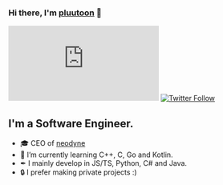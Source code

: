 ### Hi there, I'm [pluutoon][website] 👋 

[![Website](https://img.shields.io/website?label=pluutoon.xyz&style=for-the-badge&url=https%3A%2F%pluutoon.xyz)](https://www.pluutoon.xyz)
[![Twitter Follow](https://img.shields.io/twitter/follow/itspluutoon?color=1DA1F2&logo=twitter&style=for-the-badge)](https://twitter.com/itspluutoon)

## I'm a Software Engineer.

- 🎓 CEO of [neodyne][website2]
- 🧠 I’m currently learning C++, C, Go and Kotlin.
- ✒ I mainly develop in JS/TS, Python, C# and Java.
- 🔒 I prefer making private projects :)

[website]: https://pluutoon.xyz
[website2]: https://neodyne.xyz
[twitter]: https://twitter.com/itspluutoon
